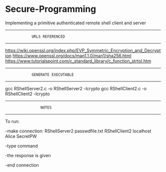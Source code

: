 # Secure-Programming
Implementing a primitive authenticated remote shell client and server

-------------------------------------------------------------------------------
				URLS REFERENCED
-------------------------------------------------------------------------------

https://wiki.openssl.org/index.php/EVP_Symmetric_Encryption_and_Decryption
https://www.openssl.org/docs/man1.1.0/man1/sha256.html
https://www.tutorialspoint.com/c_standard_library/c_function_strtol.htm

-------------------------------------------------------------------------------
				GENERATE EXECUTABLE
-------------------------------------------------------------------------------

gcc RShellServer2.c -o RShellServer2 -lcrypto
gcc RShellClient2.c -o RShellClient2 -lcrypto

-------------------------------------------------------------------------------
					NOTES
-------------------------------------------------------------------------------

To run: 

-make connection: RShellServer2	<port	num>	passwdfile.txt
	 	  RShellClient2	 localhost	<port	num>	Alice	SecretPW

-type command

-the response is given

-end connection
